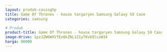 ```yaml
---
layout: produk-casinghp
title: Game Of Thrones - house targaryen Samsung Galaxy S9 Case
categories: samsung

# Produk
product-title: Game Of Thrones - house targaryen Samsung Galaxy S9 Case
image-drive: 1pzJZW6WXVfEx0kZNL1Z1yTKvb9lczW34
harga: 90000
---
```

